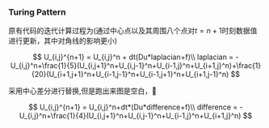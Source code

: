 ### Turing Pattern

原有代码的迭代计算过程为(通过中心点以及其周围八个点对$t=n+1$时刻数据值进行更新，其中对角线的影响更小)

$$
U_{i,j}^{n+1} = U_{i,j}^n + dt(Du*laplacian+f)\\
laplacian = -U_{i,j}^n+\frac{1}{5}(U_{i,j+1}^n+U_{i,j-1}^n+U_{i-1,j}^n+U_{i+1,j}^n)+\frac{1}{20}(U_{i+1,j+1}^n+U_{i-1,j-1}^n+U_{i-1,j+1}^n+U_{i+1,j-1}^n)
$$



采用中心差分进行替换,但是跑出来图是空白，🤔

$$
U_{i,j}^{n+1} = U_{i,j}^n+dt*(Du*difference+f)\\
difference = -U_{i,j}^n+\frac{1}{4}(U_{i,j+1}^n+U_{i,j-1}^n+U_{i-1,j}^n+U_{i+1,j}^n)
$$
